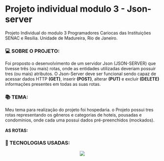 # Projeto individual modulo 3 - Json-server
<p> Projeto Individual do modulo 3 Programadores Cariocas das Instituições SENAC e Resilia. Unidade de Madureira, Rio de Janeiro.</p>

### :computer: SOBRE O PROJETO:
<p> Foi proposto o desenvolvimento de um servidor Json (JSON-SERVER) que tivesse três (ou mais) rotas, onde as entidades utilizadas deveriam possuir tres (ou mais) atributos. O Json-Server deve ser funcional sendo capaz de acessar dados HTTP <b>(GET)</b>, inserir <b>(POST)</b>, alterar <b>(PUT)</b> e excluir <b>(DELETE)</b> informações presentes em todas as suas rotas. </p>

### :books: TEMA:
<p> Meu tema para realização do projeto foi hospedaria. o Projeto possui tres rotas representando os gêneros e categorias de hoteis, pousadas e condominios, onde cada uma possui dados pré-preenchidos (mockados). <br><br><b>AS ROTAS:</b>

### :toolbox: TECNOLOGIAS USADAS:
<div align="center" style="display: inline_block">
<img align="center" src="https://img.shields.io/badge/JavaScript-F7DF1E?style=for-the-badge&logo=javascript&logoColor=black">
</div>

